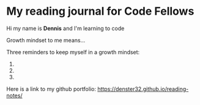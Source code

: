 # My reading journal for Code Fellows

Hi my name is **Dennis** and I'm learning to code

Growth mindset to me means...

Three reminders to keep myself in a growth mindset:

1.  
2.  
3.  



Here is a link to my github portfolio:  https://denster32.github.io/reading-notes/
